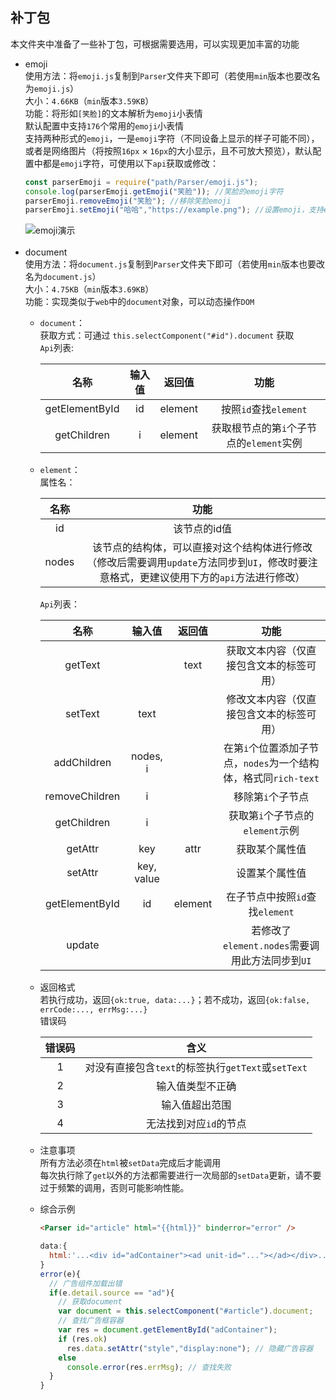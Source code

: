 ## 补丁包 ##
本文件夹中准备了一些补丁包，可根据需要选用，可以实现更加丰富的功能  
- emoji  
  使用方法：将`emoji.js`复制到`Parser`文件夹下即可（若使用`min`版本也要改名为`emoji.js`）  
  大小：`4.66KB`（`min`版本`3.59KB`）  
  功能：将形如`[笑脸]`的文本解析为`emoji`小表情  
  默认配置中支持`176`个常用的`emoji`小表情  
  支持两种形式的`emoji`，一是`emoji`字符（不同设备上显示的样子可能不同），或者是网络图片（将按照`16px` × `16px`的大小显示，且不可放大预览），默认配置中都是`emoji`字符，可使用以下`api`获取或修改：  
  ```javascript
  const parserEmoji = require("path/Parser/emoji.js");
  console.log(parserEmoji.getEmoji("笑脸")); //笑脸的emoji字符
  parserEmoji.removeEmoji("笑脸"); //移除笑脸emoji
  parserEmoji.setEmoji("哈哈","https://example.png"); //设置emoji，支持emoji字符或网络图片
  ```  
  ![emoji演示](https://i.imgur.com/Uc2ZHoH.png)  
&nbsp;
- document  
  使用方法：将`document.js`复制到`Parser`文件夹下即可（若使用`min`版本也要改名为`document.js`）  
  大小：`4.75KB`（`min`版本`3.69KB`）  
  功能：实现类似于`web`中的`document`对象，可以动态操作`DOM`  
  - `document`：  
    获取方式：可通过 `this.selectComponent("#id").document` 获取  
    `Api`列表:   
  
    | 名称 | 输入值 | 返回值 | 功能 |
    |:---:|:---:|:---:|:---:|
    | getElementById | id | element | 按照`id`查找`element` |
    | getChildren | i | element | 获取根节点的第`i`个子节点的`element`实例 | 
  - `element`：   
    属性名：

    | 名称 | 功能 |
    |:---:|:---:|
    | id | 该节点的id值 |
    | nodes | 该节点的结构体，可以直接对这个结构体进行修改（修改后需要调用`update`方法同步到`UI`，修改时要注意格式，更建议使用下方的`api`方法进行修改） |

    `Api`列表：
  
    | 名称 | 输入值 | 返回值 | 功能 |
    |:---:|:---:|:---:|:---:|
    | getText |   | text | 获取文本内容（仅直接包含文本的标签可用） |
    | setText | text |   | 修改文本内容（仅直接包含文本的标签可用） |
    | addChildren | nodes, i |   | 在第`i`个位置添加子节点，`nodes`为一个结构体，格式同`rich-text` |
    | removeChildren | i |   | 移除第`i`个子节点 |
    | getChildren | i |   | 获取第`i`个子节点的`element`示例 |
    | getAttr | key | attr | 获取某个属性值 |
    | setAttr | key, value |   | 设置某个属性值 |
    | getElementById | id | element | 在子节点中按照`id`查找`element` |
    | update |   |   | 若修改了`element.nodes`需要调用此方法同步到`UI` |

  - 返回格式  
    若执行成功，返回`{ok:true, data:...}`；若不成功，返回`{ok:false, errCode:..., errMsg:...}`  
    错误码

    | 错误码 | 含义 |
    |:---:|:---:|
    | 1 | 对没有直接包含`text`的标签执行`getText`或`setText` |
    | 2 | 输入值类型不正确 |
    | 3 | 输入值超出范围 |
    | 4 | 无法找到对应`id`的节点 |

  - 注意事项  
    所有方法必须在`html`被`setData`完成后才能调用  
    每次执行除了`get`以外的方法都需要进行一次局部的`setData`更新，请不要过于频繁的调用，否则可能影响性能。
  - 综合示例  
    ```html
    <Parser id="article" html="{{html}}" binderror="error" />
    ```
    ``` javascript
    data:{
      html:'...<div id="adContainer"><ad unit-id="..."></ad></div>...'
    }
    error(e){
      // 广告组件加载出错
      if(e.detail.source == "ad"){
        // 获取document
        var document = this.selectComponent("#article").document;
        // 查找广告框容器
        var res = document.getElementById("adContainer");
        if (res.ok)
          res.data.setAttr("style","display:none"); // 隐藏广告容器
        else
          console.error(res.errMsg); // 查找失败
      }
    }
    ```